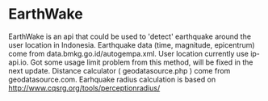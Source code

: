 # EarthWake
EarthWake is an api that could be used to 'detect' earthquake around the user location in Indonesia. 
Earthquake data (time, magnitude, epicentrum) come from data.bmkg.go.id/autogempa.xml.
User location currently use ip-api.io. Got some usage limit problem from this method, will be fixed in the next update.
Distance calculator ( geodatasource.php ) come from geodatasource.com.
Earhquake radius calculation is based on  http://www.cqsrg.org/tools/perceptionradius/

